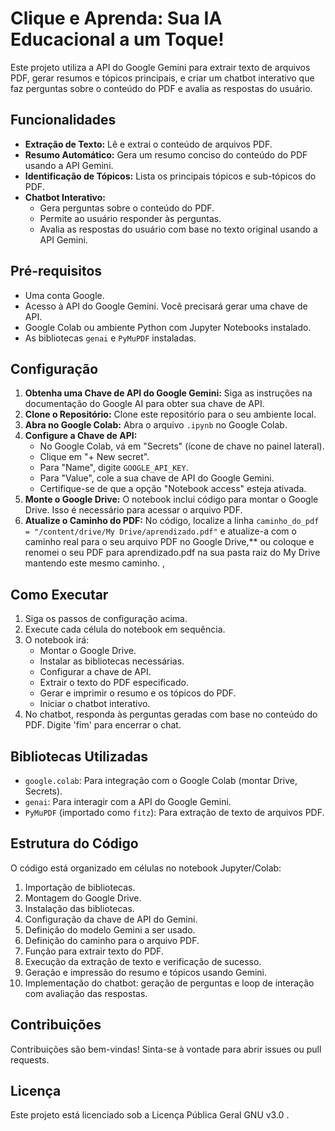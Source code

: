 # Clique e Aprenda: Sua IA Educacional a um Toque!

Este projeto utiliza a API do Google Gemini para extrair texto de arquivos PDF, gerar resumos e tópicos principais, e criar um chatbot interativo que faz perguntas sobre o conteúdo do PDF e avalia as respostas do usuário.

## Funcionalidades

*   **Extração de Texto:** Lê e extrai o conteúdo de arquivos PDF.
*   **Resumo Automático:** Gera um resumo conciso do conteúdo do PDF usando a API Gemini.
*   **Identificação de Tópicos:** Lista os principais tópicos e sub-tópicos do PDF.
*   **Chatbot Interativo:**
    *   Gera perguntas sobre o conteúdo do PDF.
    *   Permite ao usuário responder às perguntas.
    *   Avalia as respostas do usuário com base no texto original usando a API Gemini.

## Pré-requisitos

*   Uma conta Google.
*   Acesso à API do Google Gemini. Você precisará gerar uma chave de API.
*   Google Colab ou ambiente Python com Jupyter Notebooks instalado.
*   As bibliotecas `genai` e `PyMuPDF` instaladas.

## Configuração

1.  **Obtenha uma Chave de API do Google Gemini:** Siga as instruções na documentação do Google AI para obter sua chave de API.
2.  **Clone o Repositório:** Clone este repositório para o seu ambiente local.
3.  **Abra no Google Colab:** Abra o arquivo `.ipynb` no Google Colab.
4.  **Configure a Chave de API:**
    *   No Google Colab, vá em "Secrets" (ícone de chave no painel lateral).
    *   Clique em "+ New secret".
    *   Para "Name", digite `GOOGLE_API_KEY`.
    *   Para "Value", cole a sua chave de API do Google Gemini.
    *   Certifique-se de que a opção "Notebook access" esteja ativada.
5.  **Monte o Google Drive:** O notebook inclui código para montar o Google Drive. Isso é necessário para acessar o arquivo PDF.
6.  **Atualize o Caminho do PDF:** No código, localize a linha `caminho_do_pdf = "/content/drive/My Drive/aprendizado.pdf"` e atualize-a com o caminho real para o seu arquivo PDF no Google Drive,** ou coloque e renomei o seu PDF para aprendizado.pdf na sua pasta raiz do My Drive mantendo este mesmo caminho.
,
## Como Executar

1.  Siga os passos de configuração acima.
2.  Execute cada célula do notebook em sequência.
3.  O notebook irá:
    *   Montar o Google Drive.
    *   Instalar as bibliotecas necessárias.
    *   Configurar a chave de API.
    *   Extrair o texto do PDF especificado.
    *   Gerar e imprimir o resumo e os tópicos do PDF.
    *   Iniciar o chatbot interativo.
4.  No chatbot, responda às perguntas geradas com base no conteúdo do PDF. Digite 'fim' para encerrar o chat.

## Bibliotecas Utilizadas

*   `google.colab`: Para integração com o Google Colab (montar Drive, Secrets).
*   `genai`: Para interagir com a API do Google Gemini.
*   `PyMuPDF` (importado como `fitz`): Para extração de texto de arquivos PDF.

## Estrutura do Código

O código está organizado em células no notebook Jupyter/Colab:

1.  Importação de bibliotecas.
2.  Montagem do Google Drive.
3.  Instalação das bibliotecas.
4.  Configuração da chave de API do Gemini.
5.  Definição do modelo Gemini a ser usado.
6.  Definição do caminho para o arquivo PDF.
7.  Função para extrair texto do PDF.
8.  Execução da extração de texto e verificação de sucesso.
9.  Geração e impressão do resumo e tópicos usando Gemini.
10. Implementação do chatbot: geração de perguntas e loop de interação com avaliação das respostas.

## Contribuições

Contribuições são bem-vindas! Sinta-se à vontade para abrir issues ou pull requests.

## Licença

Este projeto está licenciado sob a Licença Pública Geral GNU v3.0 .
